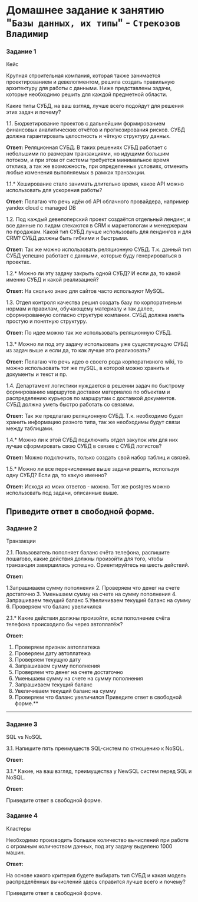 # Домашнее задание к занятию "`Базы данных, их типы`" - `Стрекозов Владимир`
### Задание 1
Кейс

Крупная строительная компания, которая также занимается проектированием и девелопментом, решила создать правильную архитектуру для работы с данными. Ниже представлены задачи, которые необходимо решить для каждой предметной области.

Какие типы СУБД, на ваш взгляд, лучше всего подойдут для решения этих задач и почему?

1.1. Бюджетирование проектов с дальнейшим формированием финансовых аналитических отчётов и прогнозирования рисков. СУБД должна гарантировать целостность и чёткую структуру данных.

**Ответ:** 
Реляционная СУБД. В таких решениях СУБД работает с небольшими по размерам транзакциями, но идущими большим потоком, и при этом от системы требуется минимальное время отклика, а так же возможность, при определенных условиях, отменить любые изменения выполняемых в рамках транзакции.

1.1.* Хеширование стало занимать длительно время, какое API можно использовать для ускорения работы?

**Ответ:** Полагаю что речь идёи об API облачного провайдера, например yandex cloud с managed DB

1.2. Под каждый девелоперский проект создаётся отдельный лендинг, и все данные по лидам стекаются в CRM к маркетологам и менеджерам по продажам. Какой тип СУБД лучше использовать для лендингов и для CRM? СУБД должны быть гибкими и быстрыми.

**Ответ:** Так же можно использовать реляционную СУБД. Т.к. данный тип СУБД успешно работает с данными, которые буду генерироваться в проектах.

1.2.* Можно ли эту задачу закрыть одной СУБД? И если да, то какой именно СУБД и какой реализацией?

**Ответ:** На сколько знаю для сайтов часто используют MySQL.

1.3. Отдел контроля качества решил создать базу по корпоративным нормам и правилам, обучающему материалу и так далее, сформированную согласно структуре компании. СУБД должна иметь простую и понятную структуру.

**Ответ:** По идее можно так же использовать реляционную СУБД.

1.3.* Можно ли под эту задачу использовать уже существующую СУБД из задач выше и если да, то как лучше это реализовать?

**Ответ:** Полагаю что речь идео о своего рода корпоративного wiki, то можно использовать тот же mySQL, в которой можно хранить и документы и текст и пр.

1.4. Департамент логистики нуждается в решении задач по быстрому формированию маршрутов доставки материалов по объектам и распределению курьеров по маршрутам с доставкой документов. СУБД должна уметь быстро работать со связями.

**Ответ:** Так же предлагаю реляционную СУБД. Т.к. необходимо будет хранить информацию разного типа, так же необходимы будут связи между таблицами.

1.4.* Можно ли к этой СУБД подключить отдел закупок или для них лучше сформировать свою СУБД в связке с СУБД логистов?

**Ответ:** Можно подключить, только создать свой набор таблиц и связей.

1.5.* Можно ли все перечисленные выше задачи решить, используя одну СУБД? Если да, то какую именно?

**Ответ:** Исходя из моих ответов - можно. Тот же postgres можно использовать под задачи, описанные выше.

Приведите ответ в свободной форме.
---

### Задание 2
Транзакции

2.1. Пользователь пополняет баланс счёта телефона, распишите пошагово, какие действия должны произойти для того, чтобы транзакция завершилась успешно. Ориентируйтесь на шесть действий.

**Ответ:**

 1.Запрашиваем сумму пополнения
 2. Проверяем что денег на счете достаточно
 3. Уменьшаем сумму на счете на сумму пополнения
 4. Запрашиваем текущий баланс
 5.Увеличиваем текущий баланс на сумму
 6. Проверяем что баланс увеличился
 
2.1.* Какие действия должны произойти, если пополнение счёта телефона происходило бы через автоплатёж?

**Ответ:**
 1. Проверяем признак автоплатежа
 2. Проверяем дату автоплатежа
 3. Проверяем текущую дату
 4. Запрашиваем сумму пополнения
 5. Проверяем что денег на счете достаточно
 6. Уменьшаем сумму на счете на сумму пополнения
 7. Запрашиваем текущий баланс
 8. Увеличиваем текущий баланс на сумму
 9. Проверяем что баланс увеличился
Приведите ответ в свободной форме.**
---

### Задание 3
SQL vs NoSQL

3.1. Напишите пять преимуществ SQL-систем по отношению к NoSQL.

**Ответ:**

3.1.* Какие, на ваш взгляд, преимущества у NewSQL систем перед SQL и NoSQL.

**Ответ:**

Приведите ответ в свободной форме.

### Задание 4
Кластеры

Необходимо производить большое количество вычислений при работе с огромным количеством данных, под эту задачу выделено 1000 машин.

**Ответ:**

На основе какого критерия будете выбирать тип СУБД и какая модель распределённых вычислений здесь справится лучше всего и почему?

Приведите ответ в свободной форме.
